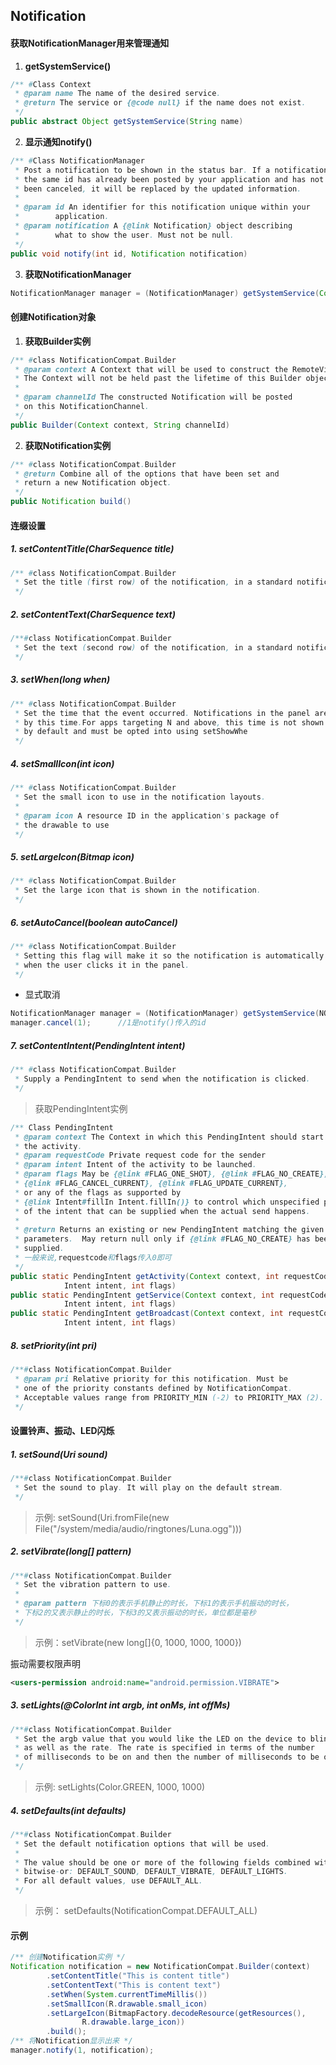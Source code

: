 ## Notification

#### **获取NotificationManager**用来管理通知

1. **getSystemService()**
```java
/** #Class Context
 * @param name The name of the desired service.
 * @return The service or {@code null} if the name does not exist.
 */ 
public abstract Object getSystemService(String name)
```

2. **显示通知notify()**
```java
/** #Class NotificationManager
 * Post a notification to be shown in the status bar. If a notification with
 * the same id has already been posted by your application and has not yet 
 * been canceled, it will be replaced by the updated information.
 *
 * @param id An identifier for this notification unique within your
 *        application.
 * @param notification A {@link Notification} object describing 
 *        what to show the user. Must not be null.
 */
public void notify(int id, Notification notification)
```

3. **获取NotificationManager**

```java
NotificationManager manager = (NotificationManager) getSystemService(Context.NOTIFICATION_SERVICE);
```

#### **创建Notification对象**

1. **获取Builder实例**
```java
/** #class NotificationCompat.Builder
 * @param context A Context that will be used to construct the RemoteViews. 
 * The Context will not be held past the lifetime of this Builder object.
 * 
 * @param channelId The constructed Notification will be posted 
 * on this NotificationChannel.
 */ 
public Builder(Context context, String channelId)
```

2. **获取Notification实例**
```java
/** #class NotificationCompat.Builder
 * @return Combine all of the options that have been set and 
 * return a new Notification object.
 */ 
public Notification build()
```

#### **连缀设置**

##### 1. **setContentTitle(CharSequence title)**

```java
/** #class NotificationCompat.Builder
 * Set the title (first row) of the notification, in a standard notification.
 */ 
```

##### 2. **setContentText(CharSequence text)**

```java
/**#class NotificationCompat.Builder
 * Set the text (second row) of the notification, in a standard notification.
 */ 
```

##### 3. **setWhen(long when)**

```java
/** #class NotificationCompat.Builder
 * Set the time that the event occurred. Notifications in the panel are sorted 
 * by this time.For apps targeting N and above, this time is not shown anymore 
 * by default and must be opted into using setShowWhe
 */ 
```

##### 4. **setSmallIcon(int icon)**

```java
/** #class NotificationCompat.Builder
 * Set the small icon to use in the notification layouts. 
 * 
 * @param icon A resource ID in the application's package of 
 * the drawable to use
 */ 
```

##### 5. **setLargeIcon(Bitmap icon)**

```java
/** #class NotificationCompat.Builder
 * Set the large icon that is shown in the notification.
 */ 
```

##### 6. **setAutoCancel(boolean autoCancel)**

```java
/** #class NotificationCompat.Builder
 * Setting this flag will make it so the notification is automatically canceled 
 * when the user clicks it in the panel.
 */ 
```

- 显式取消
```java
NotificationManager manager = (NotificationManager) getSystemService(NOTIFICATION+SERVICE);
manager.cancel(1);      //1是notify()传入的id
```

##### 7. **setContentIntent(PendingIntent intent)**

```java
/** #class NotificationCompat.Builder
 * Supply a PendingIntent to send when the notification is clicked.
 */ 
```

>获取PendingIntent实例

```java
/** Class PendingIntent
 * @param context The Context in which this PendingIntent should start
 * the activity.
 * @param requestCode Private request code for the sender
 * @param intent Intent of the activity to be launched.
 * @param flags May be {@link #FLAG_ONE_SHOT}, {@link #FLAG_NO_CREATE},
 * {@link #FLAG_CANCEL_CURRENT}, {@link #FLAG_UPDATE_CURRENT},
 * or any of the flags as supported by
 * {@link Intent#fillIn Intent.fillIn()} to control which unspecified parts
 * of the intent that can be supplied when the actual send happens.
 *
 * @return Returns an existing or new PendingIntent matching the given
 * parameters.  May return null only if {@link #FLAG_NO_CREATE} has been
 * supplied.
 * 一般来说,requestcode和flags传入0即可
 */ 
public static PendingIntent getActivity(Context context, int requestCode,
            Intent intent, int flags)
public static PendingIntent getService(Context context, int requestCode,
            Intent intent, int flags)
public static PendingIntent getBroadcast(Context context, int requestCode,
            Intent intent, int flags)
```

##### 8. **setPriority(int pri)**

```java
/**#class NotificationCompat.Builder
 * @param pri Relative priority for this notification. Must be 
 * one of the priority constants defined by NotificationCompat. 
 * Acceptable values range from PRIORITY_MIN (-2) to PRIORITY_MAX (2).
 */ 
```

#### 设置铃声、振动、LED闪烁

##### 1. **setSound(Uri sound)**

```java
/**#class NotificationCompat.Builder
 * Set the sound to play. It will play on the default stream.
 */
```

>示例: setSound(Uri.fromFile(new File("/system/media/audio/ringtones/Luna.ogg")))

##### 2. **setVibrate(long[] pattern)**

```java
/**#class NotificationCompat.Builder
 * Set the vibration pattern to use.
 * 
 * @param pattern 下标0的表示手机静止的时长，下标1的表示手机振动的时长，
 * 下标2的又表示静止的时长，下标3的又表示振动的时长，单位都是毫秒
 */
```

>示例：setVibrate(new long[]{0, 1000, 1000, 1000})

振动需要权限声明
```xml
<users-permission android:name="android.permission.VIBRATE">
```

##### 3. **setLights(@ColorInt int argb, int onMs, int offMs)**

```java
/**#class NotificationCompat.Builder
 * Set the argb value that you would like the LED on the device to blink, 
 * as well as the rate. The rate is specified in terms of the number 
 * of milliseconds to be on and then the number of milliseconds to be off.
 */
```

>示例: setLights(Color.GREEN, 1000, 1000)

##### 4. **setDefaults(int defaults)**

```java
/**#class NotificationCompat.Builder
 * Set the default notification options that will be used.
 * 
 * The value should be one or more of the following fields combined with 
 * bitwise-or: DEFAULT_SOUND, DEFAULT_VIBRATE, DEFAULT_LIGHTS.
 * For all default values, use DEFAULT_ALL.
 */
```

>示例： setDefaults(NotificationCompat.DEFAULT_ALL)

#### **示例**

```java
/** 创建Notification实例 */
Notification notification = new NotificationCompat.Builder(context)
        .setContentTitle("This is content title")
        .setContentText("This is content text")
        .setWhen(System.currentTimeMillis())
        .setSmallIcon(R.drawable.small_icon)
        .setLargeIcon(BitmapFactory.decodeResource(getResources(), 
                R.drawable.large_icon))
        .build();
/** 将Notification显示出来 */
manager.notify(1, notification);
```